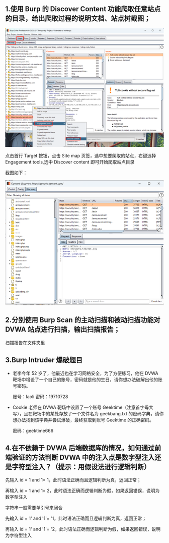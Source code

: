 ## 1.使用 Burp 的 Discover Content 功能爬取任意站点的目录，给出爬取过程的说明文档、站点树截图；

![操作步骤](操作步骤.png)

点击首行 Target 按钮，点击 Site map 页签，选中想要爬取的站点，右键选择 Engagement tools,选中 Discover content 即可开始爬取站点目录

截图如下：

![站点树截图](站点树截图.png)

## 2.分别使用 Burp Scan 的主动扫描和被动扫描功能对 DVWA 站点进行扫描，输出扫描报告；

扫描报告在文件夹里

## 3.Burp Intruder 爆破题目

- 老李今年 52 岁了，他最近也在学习网络安全，为了方便练习，他在 DVWA 靶场中增设了一个自己的账号，密码就是他的生日，请你想办法破解出他的账号密码。

  账号：laoli      密码：19710728

- Cookie 老师在 DVWA 靶场中设置了一个账号 Geektime（注意首字母大写），且在靶场中的某处存放了一个文件名为 geekbang.txt 的密码字典，请你想办法找到该字典并尝试爆破，最终获取到账号 Geektime 的正确密码。

  密码：geektime666

## 4.在不依赖于 DVWA 后端数据库的情况，如何通过前端验证的方法判断 DVWA 中的注入点是数字型注入还是字符型注入？（提示：用假设法进行逻辑判断）

先输入 id = 1 and 1= 1，此时语法正确而且逻辑判断为真，返回正常；

再输入 id = 1 and 1= 2，此时语法正确而逻辑判断为假，如果返回错误，说明为数字型注入



字符串一般需要单引号来闭合

先输入 id = 1' and '1'= '1，此时语法正确而且逻辑判断为真，返回正常；

再输入 id = 1' and '1'= '2，此时语法正确而逻辑判断为假，如果返回错误，说明为字符型注入



